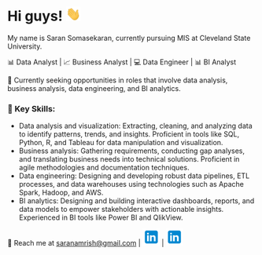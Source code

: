 # Hi guys! <img src= "https://github.com/SaranSekaran/SaranSekaran/raw/main/wave.gif" width="30" >
My name is Saran Somasekaran, currently pursuing MIS at Cleveland State University.

📊 Data Analyst | 📈 Business Analyst | 💻 Data Engineer | 📊 BI Analyst

💼 Currently seeking opportunities in roles that involve data analysis, business analysis, data engineering, and BI analytics.

### 🌟 Key Skills:
- Data analysis and visualization: Extracting, cleaning, and analyzing data to identify patterns, trends, and insights. Proficient in tools like SQL, Python, R, and Tableau for data manipulation and visualization.
- Business analysis: Gathering requirements, conducting gap analyses, and translating business needs into technical solutions. Proficient in agile methodologies and documentation techniques.
- Data engineering: Designing and developing robust data pipelines, ETL processes, and data warehouses using technologies such as Apache Spark, Hadoop, and AWS.
- BI analytics: Designing and building interactive dashboards, reports, and data models to empower stakeholders with actionable insights. Experienced in BI tools like Power BI and QlikView.

📧 Reach me at saranamrish@gmail.com | [<img src='https://github.com/SaranSekaran/SaranSekaran/blob/main/icons8-linkedin-96.png' alt='linkedin' height='35'>](https://www.linkedin.com/in/https://www.linkedin.com/feed//) | [<img src='https://github.com/SaranSekaran/SaranSekaran/blob/main/icons8-linkedin-96.png' alt='tableau' height='35'>](https://public.tableau.com/app/profile/saran.somasekaran)

